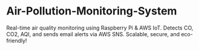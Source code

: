 # Air-Pollution-Monitoring-System
Real-time air quality monitoring using Raspberry Pi &amp; AWS IoT. Detects CO, CO2, AQI, and sends email alerts via AWS SNS. Scalable, secure, and eco-friendly!
